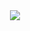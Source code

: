 <center><a href="https://wakatime.com"><img src="https://wakatime.com/share/@b64f37e5-c596-4278-bf05-2865d885d1ab/0bc674e5-1d0e-4604-8974-056f618bfc88.png" /></a></center>
